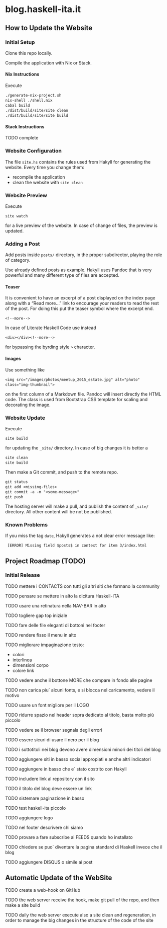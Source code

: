 # blog.haskell-ita.it

## How to Update the Website

### Initial Setup

Clone this repo locally.

Compile the application with Nix or Stack. 

#### Nix Instructions

Execute

    ./generate-nix-project.sh
    nix-shell ./shell.nix
    cabal build
    ./dist/build/site/site clean
    ./dist/build/site/site build

#### Stack Instructions

TODO complete

### Website Configuration

The file `site.hs` contains the rules used from Hakyll for generating the website. Every time you change them:

* recomplie the application
* clean the website with `site clean`

### Website Preview

Execute

    site watch

for a live preview of the website. In case of change of files, the preview is updated.

### Adding a Post

Add posts inside `posts/` directory, in the proper subdirector, playing the role of category.

Use already defined posts as example. Hakyll uses Pandoc that is very powerful and many different type of files are accepted.

#### Teaser

It is convenient to have an excerpt of a post displayed on the index page along with a “Read more…” link to encourage your readers to read the rest of the post. For doing this put the teaser symbol where the excerpt end. 

    <!--more-->

In case of Literate Haskell Code use instead

    <div></div><!--more-->

for bypassing the byrding style `>` character.

#### Images

Use something like

    <img src="/images/photos/meetup_2015_estate.jpg" alt="photo" class="img-thumbnail">

on the first column of a Markdown file. Pandoc will insert directly the HTML code. The class is used from Bootstrap CSS template for scaling and decorating the image.

### Website Update

Execute

    site build

for updating the `_site/` directory. In case of big changes it is better a

    site clean
    site build

Then make a Git commit, and push to the remote repo.

    git status
    git add <missing-files>
    git commit -a -m "<some-message>"
    git push

The hosting server will make a pull, and publish the content of `_site/` directory. All other content will be not be published. 

### Known Problems

If you miss the tag `date`, Hakyll generates a not clear error message like:

     [ERROR] Missing field $posts$ in context for item 3/index.html

## Project Roadmap (TODO)

### Initial Release

TODO mettere i CONTACTS con tutti gli altri siti che formano la community

TODO pensare se mettere in alto la dicitura Haskell-ITA

TODO usare una retinatura nella NAV-BAR in alto

TODO togliere gap top iniziale

TODO fare delle file eleganti di bottoni nel footer

TODO rendere fisso il menu in alto

TODO migliorare impaginazione testo:
* colori
* interlinea
* dimensioni corpo
* colore link

TODO vedere anche il bottone MORE che compare in fondo alle pagine

TODO non carica piu\` alcuni fonts, e si blocca nel caricamento, vedere il motivo

TODO usare un font migliore per il LOGO

TODO ridurre spazio nel header sopra dedicato al titolo, basta molto più piccolo

TODO vedere se il browser segnala degli errori

TODO essere sicuri di usare il nero per il blog

TODO i sottotitoli nei blog devono avere dimensioni minori dei titoli del blog

TODO aggiungere siti in basso social appropiati e anche altri indicatori

TODO aggiungere in basso che e\` stato costrito con Hakyll

TODO includere link al repository con il sito

TODO il titolo del blog deve essere un link

TODO sistemare paginazione in basso

TODO test haskell-ita piccolo

TODO aggiungere logo

TODO nel footer descrivere chi siamo

TODO provare a fare subscribe ai FEEDS quando ho installato 

TODO chiedere se puo` diventare la pagina standard di Haskell invece che il blog

TODO aggiungere DISQUS o simile ai post

## Automatic Update of the WebSite

TODO create a web-hook on GitHub

TODO the web server receive the hook, make git pull of the repo, and then make a site build

TODO daily the web server execute also a site clean and regeneration, in order to manage the big changes in the structure of the code of the site

